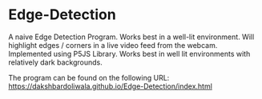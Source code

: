 # Edge-Detection

A naive Edge Detection Program. Works best in a well-lit environment. Will highlight edges / corners in a live video feed from the webcam. Implemented using P5JS Library.
Works best in well lit environments with relatively dark backgrounds.


The program can be found on the following URL: https://dakshbardoliwala.github.io/Edge-Detection/index.html
